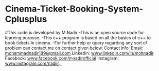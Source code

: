 # Cinema-Ticket-Booking-System-Cplusplus
#This code is developed by M.Nadir -This is an open source code for learning purpose. -This c++ program is based on all the basics of c++ to book tickets in cinema. -For further help or query regarding any sort of problem can contact me on contact given below. Contact info: Email: mohammadnadir189@gmail.com LinkedIn: www.linkedin.com/in/mohnadir Facebook: www.facebook.com/mnadirofficial Instagram: www.instagram.com/nadiir._
